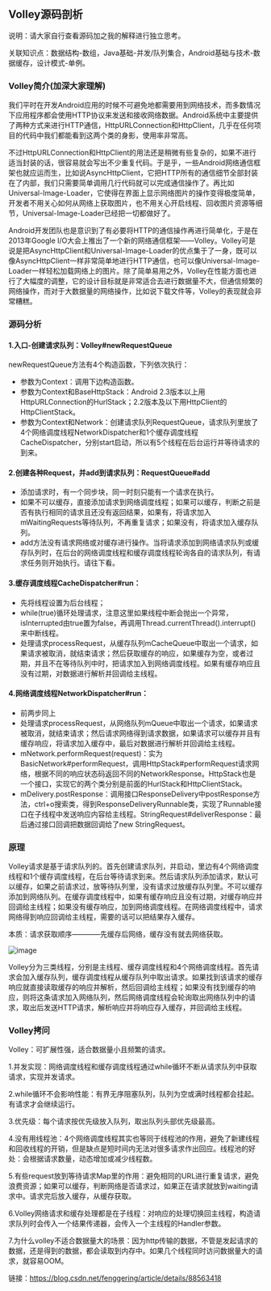 ## Volley源码剖析

说明：请大家自行查看源码加之我的解释进行独立思考。

关联知识点：数据结构-数组，Java基础-并发/队列集合，Android基础与技术-数据缓存，设计模式-单例。

### Volley简介(加深大家理解)

我们平时在开发Android应用的时候不可避免地都需要用到网络技术，而多数情况下应用程序都会使用HTTP协议来发送和接收网络数据。Android系统中主要提供了两种方式来进行HTTP通信，HttpURLConnection和HttpClient，几乎在任何项目的代码中我们都能看到这两个类的身影，使用率非常高。

不过HttpURLConnection和HttpClient的用法还是稍微有些复杂的，如果不进行适当封装的话，很容易就会写出不少重复代码。于是乎，一些Android网络通信框架也就应运而生，比如说AsyncHttpClient，它把HTTP所有的通信细节全部封装在了内部，我们只需要简单调用几行代码就可以完成通信操作了。再比如Universal-Image-Loader，它使得在界面上显示网络图片的操作变得极度简单，开发者不用关心如何从网络上获取图片，也不用关心开启线程、回收图片资源等细节，Universal-Image-Loader已经把一切都做好了。

Android开发团队也是意识到了有必要将HTTP的通信操作再进行简单化，于是在2013年Google I/O大会上推出了一个新的网络通信框架——Volley。Volley可是说是把AsyncHttpClient和Universal-Image-Loader的优点集于了一身，既可以像AsyncHttpClient一样非常简单地进行HTTP通信，也可以像Universal-Image-Loader一样轻松加载网络上的图片。除了简单易用之外，Volley在性能方面也进行了大幅度的调整，它的设计目标就是非常适合去进行数据量不大，但通信频繁的网络操作，而对于大数据量的网络操作，比如说下载文件等，Volley的表现就会非常糟糕。

### 源码分析

#### 1.入口-创建请求队列：Volley#newRequestQueue

newRequestQueue方法有4个构造函数，下列依次执行：

- 参数为Context：调用下边构造函数。
- 参数为Context和BaseHttpStack：Android 2.3版本以上用HttpURLConnection的HurlStack；2.2版本及以下用HttpClient的HttpClientStack。
- 参数为Context和Network：创建请求队列RequestQueue，请求队列里放了4个网络调度线程NetworkDispatcher和1个缓存调度线程CacheDispatcher，分别start启动，所以有5个线程在后台运行并等待请求的到来。

#### 2.创建各种Request，并add到请求队列：RequestQueue#add

- 添加请求时，有一个同步块，同一时刻只能有一个请求在执行。
- 如果不可以缓存，直接添加请求到网络调度线程；如果可以缓存，判断之前是否有执行相同的请求且还没有返回结果，如果有，将请求加入mWaitingRequests等待队列，不再重复请求；如果没有，将请求加入缓存队列。
- add方法没有请求网络或对缓存进行操作。当将请求添加到网络请求队列或缓存队列时，在后台的网络调度线程和缓存调度线程轮询各自的请求队列，有请求任务则开始执行。请往下看。

#### 3.缓存调度线程CacheDispatcher#run：

- 先将线程设置为后台线程；
- while(true)循环处理请求，注意这里如果线程中断会抛出一个异常，isInterrupted由true置为false，再调用Thread.currentThread().interrupt()来中断线程。
- 处理请求processRequest，从缓存队列mCacheQueue中取出一个请求，如果请求被取消，就结束请求；然后获取缓存的响应，如果缓存为空，或者过期，并且不在等待队列中时，把请求加入到网络调度线程。如果有缓存响应且没有过期，对数据进行解析并回调给主线程。

#### 4.网络调度线程NetworkDispatcher#run：

- 前两步同上
- 处理请求processRequest，从网络队列mQueue中取出一个请求，如果请求被取消，就结束请求；然后请求网络得到请求数据，如果请求可以缓存并且有缓存响应，将请求加入缓存中，最后对数据进行解析并回调给主线程。
- mNetwork.performRequest(request)：实为BasicNetwork#performRequest，调用HttpStack#performRequest请求网络，根据不同的响应状态码返回不同的NetworkResponse。HttpStack也是一个接口，实现它的两个类分别是前面的HurlStack和HttpClientStack。
- mDelivery.postResponse：调用接口ResponseDelivery中postResponse方法，ctrl+o搜索类，得到ResponseDeliveryRunnable类，实现了Runnable接口在子线程中发送响应内容给主线程。StringRequest#deliverResponse：最后通过接口回调把数据回调给了new StringRequest。

### 原理

Volley请求是基于请求队列的。首先创建请求队列，并启动，里边有4个网络调度线程和1个缓存调度线程，在后台等待请求到来。然后请求队列添加请求，默认可以缓存，如果之前请求过，放等待队列里，没有请求过放缓存队列里。不可以缓存添加到网络队列。在缓存调度线程中，如果有缓存响应且没有过期，对缓存响应并回调给主线程；如果没有缓存响应，加到网络调度线程。在网络调度线程中，请求网络得到响应回调给主线程，需要的话可以把结果存入缓存。

本质：请求获取顺序————先缓存后网络，缓存没有就去网络获取。

![image](https://github.com/2211785113/Blog/blob/master/images/volley.jpg)

Volley分为三类线程，分别是主线程、缓存调度线程和4个网络调度线程。首先请求会加入缓存队列，缓存调度线程从缓存队列中取出请求。如果找到该请求的缓存响应就直接读取缓存的响应并解析，然后回调给主线程；如果没有找到缓存的响应，则将这条请求加入网络队列，然后网络调度线程会轮询取出网络队列中的请求，取出后发送HTTP请求，解析响应并将响应存入缓存，并回调给主线程。

### Volley拷问

Volley：可扩展性强，适合数据量小且频繁的请求。

1.并发实现：网络调度线程和缓存调度线程通过while循环不断从请求队列中获取请求，实现并发请求。

2.while循环不会影响性能：有界无序阻塞队列，队列为空或满时线程都会挂起。有请求才会继续运行。

3.优先级：每个请求按优先级放入队列，取出队列头部优先级最高。

4.没有用线程池：4个网络调度线程其实也等同于线程池的作用，避免了新建线程和回收线程的开销，但是缺点是短时间内无法对很多请求作出回应。线程池的好处：会根据请求数量，动态增加或减少线程数。

5.有些request放到等待请求Map里的作用：避免相同的URL进行重复请求，避免浪费资源；如果可以缓存，判断网络是否请求过，如果正在请求就放到waiting请求中。请求完后放入缓存，从缓存获取。

6.Volley网络请求和缓存处理都是在子线程：对响应的处理切换回主线程，构造请求队列时会传入一个结果传递器，会传入一个主线程的Handler参数。

7.为什么volley不适合数据量大的场景：因为http传输的数据，不管是发起请求的数据，还是得到的数据，都会读取到内存中。如果几个线程同时访问数据量大的请求，就容易OOM。

链接：https://blog.csdn.net/fenggering/article/details/88563418
